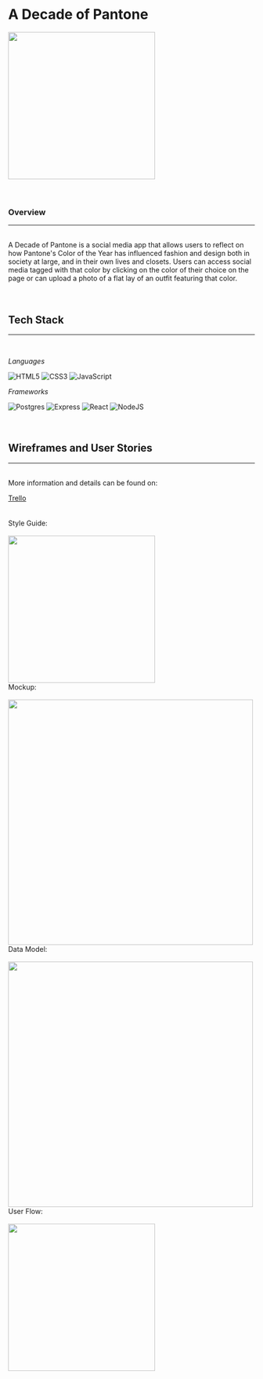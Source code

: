 # A Decade of Pantone

<img src="https://raw.githubusercontent.com/smgraywood/Pantone/master/PantoneGIF.gif" width="300px">
<br>
<br>
<br>
<h3>Overview</h3>
<hr>
<br>
A Decade of Pantone is a social media app that allows users to reflect on how Pantone's Color of the Year has influenced fashion and design both in society at large, and in their own lives and closets. Users can access social media tagged with that color by clicking on the color of their choice on the page or can upload a photo of a flat lay of an outfit featuring that color. 
<!-- put a demo here -->
<br>
<br>
<br>
<h2>Tech Stack</h2>
<hr>
<br>

*Languages*

![HTML5](https://img.shields.io/badge/html5-%23E34F26.svg?style=for-the-badge&logo=html5&logoColor=white)
![CSS3](https://img.shields.io/badge/css3-%231572B6.svg?style=for-the-badge&logo=css3&logoColor=white)
![JavaScript](https://img.shields.io/badge/javascript-%23323330.svg?style=for-the-badge&logo=javascript&logoColor=%23F7DF1E)
<br>

*Frameworks*

![Postgres](https://img.shields.io/badge/postgres-%23316192.svg?style=for-the-badge&logo=postgresql&logoColor=white)
![Express](https://img.shields.io/badge/Express.js-000000?style=for-the-badge&logo=express&logoColor=white)
![React](https://img.shields.io/badge/react-%2320232a.svg?style=for-the-badge&logo=react&logoColor=%2361DAFB)
![NodeJS](https://img.shields.io/badge/node.js-6DA55F?style=for-the-badge&logo=node.js&logoColor=white)
<br>
<br>
<br>
<h2>Wireframes and User Stories</h2>
<hr>
<br>
More information and details can be found on:

<a href="https://trello.com/b/UQQEMjhN/a-decade-of-pantone-app">Trello</a>
<br>
<br>
<br>
Style Guide:
<br>
<br>
<img src="https://raw.githubusercontent.com/smgraywood/Pantone/master/Style_Guide.png" width="300px">
<br>
Mockup:
<br>
<br>
<img src="https://raw.githubusercontent.com/smgraywood/Pantone/master/Mockup.png" width="500px">
<br>
Data Model:
<br>
<br>
<img src="https://raw.githubusercontent.com/smgraywood/Pantone/master/Schema.png" width="500px">
<br>
User Flow:
<br>
<br>
<img src="https://raw.githubusercontent.com/smgraywood/Pantone/master/User Flow.png" width="300px">

<!-- # Starter Project With PostgreSQL, Express, and React

End-to-end React app backed by an Express API server, persisting data to
PostgreSQL database. The project has a basic interface that fetches data from a
single table in the database, and allows you to add rows to that table.

[See the app in action][live].

[![Deploy to Heroku][deploy-badge]][deploy-workflow]
[![Reset Heroku DB][reset-badge]][reset-workflow]

<!-- ALL-CONTRIBUTORS-BADGE:START - Do not remove or modify this section -->
<!-- [![All Contributors](https://img.shields.io/badge/all_contributors-11-orange.svg?style=flat-square)](#contributors-)
<!-- ALL-CONTRIBUTORS-BADGE:END -->
<!-- 
## Prerequisites

### Docker

This project relies on Docker to run the PostgreSQL server. You must install
Docker first before continuing.

Use one of these methods:

- Use [Homebrew][] on macOS: `brew install --cask docker`
- [Follow the instructions on the Docker website][docker-www]

Once you've installed Docker Desktop, you'll need to launch the app. On macOS,
it's located in `/Applications/Docker`.

### Node

You'll need to install Node v14 or above. [`nvm`][nvm] is highly recommended.

## Create a New Repository From This Template

[Generate a new repository from this template](https://github.com/gsong/express-react-project-starter/generate).

[See GitHub documentation for more details](https://docs.github.com/en/repositories/creating-and-managing-repositories/creating-a-repository-from-a-template).

## Set Up the Development Environment

### Install NPM Packages

```sh
npm install
```

### Set Up `postgres` User Password and Database Name

We need to set up couple pieces of information in order to start a new
PostgreSQL server instance, as well as to connect to it later from the Express
server.

1. Copy the example environment file

   ```sh
   cp .env.example .env
   ```

2. You can choose to edit `.env` or just use as-is.

[See the PostgreSQL Docker image documentation for more
information][dh-postgres].

### Initialize the Database

Let's set up the database server, create the application database, and seed it
with some data. You only need to do this the first time you set up your
development environment.

```sh
npm run db:init
```

ℹ️ If you ever need to start over with the database, you can run this command
again which will delete your existing data and start from scratch.

## Start the Development Environment

```sh
npm start
```

Visit <http://localhost:3000>.

## Shut Down the Development Environment

1. `Ctrl-C` to stop the Express and React development servers.
1. `npm stop` to stop and destroy the PostgreSQL Docker container. Don't worry,
   your data is safe.

## Need to Start a `psql` Session?

```sh
npm run psql
```

## Want More Details?

- [Read about the application stack](docs/application-stack.md).
- [Read about the Express server](server/README.md).
- [Read about the React app](app/README.md).

## Deployment

[Read about setting up and deploying to Heroku](docs/deployment.md).

## Examples Implemented Using This Template

- [Adding a new feature step-by-step](https://github.com/gsong/express-react-project-starter/pull/29)
- [Store binary data in PostgreSQL](https://github.com/gsong/express-react-project-starter/pull/36)
- [Eventonica](https://github.com/gsong/express-react-project-starter/pull/25)
- [Integrate Auth0](https://github.com/gsong/express-react-project-starter/pull/44)
- [Integrate Google Calendar](https://github.com/gsong/express-react-project-starter/pull/3)

[deploy-badge]: https://github.com/gsong/express-react-project-starter/actions/workflows/deploy.yaml/badge.svg
[deploy-workflow]: https://github.com/gsong/express-react-project-starter/actions/workflows/deploy.yaml
[dh-postgres]: https://hub.docker.com/_/postgres
[docker-www]: https://docs.docker.com/get-docker/
[homebrew]: https://brew.sh
[live]: https://tt-express-react-example.herokuapp.com
[nvm]: https://github.com/nvm-sh/nvm
[reset-badge]: https://github.com/gsong/express-react-project-starter/actions/workflows/reset-db.yml/badge.svg
[reset-workflow]: https://github.com/gsong/express-react-project-starter/actions/workflows/reset-db.yml

## Contributors ✨

Thanks goes to these wonderful people ([emoji key](https://allcontributors.org/docs/en/emoji-key)):

<!-- ALL-CONTRIBUTORS-LIST:START - Do not remove or modify this section -->
<!-- prettier-ignore-start -->
<!-- markdownlint-disable -->
<!-- <table>
  <tr>
    <td align="center"><a href="https://github.com/aedward8"><img src="https://avatars.githubusercontent.com/u/63216164?v=4?s=100" width="100px;" alt=""/><br /><sub><b>Abigail Edwards</b></sub></a><br /><a href="https://github.com/gsong/express-react-project-example/issues?q=author%3Aaedward8" title="Bug reports">🐛</a> <a href="#ideas-aedward8" title="Ideas, Planning, & Feedback">🤔</a> <a href="#question-aedward8" title="Answering Questions">💬</a> <a href="#userTesting-aedward8" title="User Testing">📓</a></td>
    <td align="center"><a href="http://blog.ndpsoftware.com/"><img src="https://avatars.githubusercontent.com/u/54177?v=4?s=100" width="100px;" alt=""/><br /><sub><b>Andrew Peterson</b></sub></a><br /><a href="https://github.com/gsong/express-react-project-example/commits?author=ndp" title="Code">💻</a> <a href="#mentoring-ndp" title="Mentoring">🧑‍🏫</a></td>
    <td align="center"><a href="https://github.com/carbonsoda"><img src="https://avatars.githubusercontent.com/u/22334165?v=4?s=100" width="100px;" alt=""/><br /><sub><b>Avery</b></sub></a><br /><a href="#infra-carbonsoda" title="Infrastructure (Hosting, Build-Tools, etc)">🚇</a> <a href="https://github.com/gsong/express-react-project-example/pulls?q=is%3Apr+reviewed-by%3Acarbonsoda" title="Reviewed Pull Requests">👀</a> <a href="#userTesting-carbonsoda" title="User Testing">📓</a></td>
    <td align="center"><a href="https://github.com/sunnybrie"><img src="https://avatars.githubusercontent.com/u/76143251?v=4?s=100" width="100px;" alt=""/><br /><sub><b>Brie Klassen</b></sub></a><br /><a href="https://github.com/gsong/express-react-project-example/issues?q=author%3Asunnybrie" title="Bug reports">🐛</a> <a href="https://github.com/gsong/express-react-project-example/commits?author=sunnybrie" title="Documentation">📖</a> <a href="#ideas-sunnybrie" title="Ideas, Planning, & Feedback">🤔</a> <a href="#question-sunnybrie" title="Answering Questions">💬</a> <a href="https://github.com/gsong/express-react-project-example/pulls?q=is%3Apr+reviewed-by%3Asunnybrie" title="Reviewed Pull Requests">👀</a> <a href="#userTesting-sunnybrie" title="User Testing">📓</a></td>
    <td align="center"><a href="https://github.com/gsong"><img src="https://avatars.githubusercontent.com/u/607420?v=4?s=100" width="100px;" alt=""/><br /><sub><b>George Song</b></sub></a><br /><a href="https://github.com/gsong/express-react-project-example/commits?author=gsong" title="Code">💻</a> <a href="https://github.com/gsong/express-react-project-example/commits?author=gsong" title="Documentation">📖</a> <a href="#infra-gsong" title="Infrastructure (Hosting, Build-Tools, etc)">🚇</a> <a href="#maintenance-gsong" title="Maintenance">🚧</a></td>
    <td align="center"><a href="https://github.com/jenhuynh"><img src="https://avatars.githubusercontent.com/u/15962197?v=4?s=100" width="100px;" alt=""/><br /><sub><b>Jen Huynh</b></sub></a><br /><a href="https://github.com/gsong/express-react-project-example/issues?q=author%3Ajenhuynh" title="Bug reports">🐛</a> <a href="#userTesting-jenhuynh" title="User Testing">📓</a></td>
    <td align="center"><a href="https://github.com/m3ia"><img src="https://avatars.githubusercontent.com/u/38749469?v=4?s=100" width="100px;" alt=""/><br /><sub><b>Meia</b></sub></a><br /><a href="https://github.com/gsong/express-react-project-example/commits?author=m3ia" title="Documentation">📖</a></td>
  </tr>
  <tr>
    <td align="center"><a href="https://github.com/Shaylan7"><img src="https://avatars.githubusercontent.com/u/80442267?v=4?s=100" width="100px;" alt=""/><br /><sub><b>Shaylan7</b></sub></a><br /><a href="https://github.com/gsong/express-react-project-example/issues?q=author%3AShaylan7" title="Bug reports">🐛</a></td>
    <td align="center"><a href="https://www.tabbykatz.com/"><img src="https://avatars.githubusercontent.com/u/55110763?v=4?s=100" width="100px;" alt=""/><br /><sub><b>Tabitha O'Melay</b></sub></a><br /><a href="https://github.com/gsong/express-react-project-example/issues?q=author%3Atabbykatz" title="Bug reports">🐛</a> <a href="#question-tabbykatz" title="Answering Questions">💬</a> <a href="https://github.com/gsong/express-react-project-example/pulls?q=is%3Apr+reviewed-by%3Atabbykatz" title="Reviewed Pull Requests">👀</a></td>
    <td align="center"><a href="https://github.com/xiaozhong21"><img src="https://avatars.githubusercontent.com/u/11522217?v=4?s=100" width="100px;" alt=""/><br /><sub><b>Xiao Zhong</b></sub></a><br /><a href="#question-xiaozhong21" title="Answering Questions">💬</a> <a href="#userTesting-xiaozhong21" title="User Testing">📓</a></td>
    <td align="center"><a href="https://github.com/ZelmaSedano"><img src="https://avatars.githubusercontent.com/u/55029831?v=4?s=100" width="100px;" alt=""/><br /><sub><b>ZelmaSedano</b></sub></a><br /><a href="#tutorial-ZelmaSedano" title="Tutorials">✅</a></td>
  </tr>
</table> -->

<!-- markdownlint-restore -->
<!-- prettier-ignore-end -->

<!-- ALL-CONTRIBUTORS-LIST:END -->

<!-- This project follows the [all-contributors](https://github.com/all-contributors/all-contributors) specification. Contributions of any kind welcome! -->
